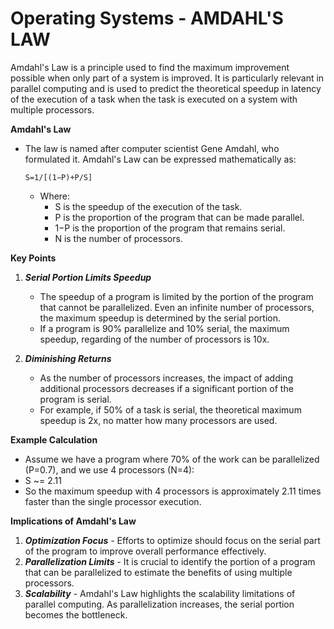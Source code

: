 # Operating Systems - AMDAHL'S LAW

Amdahl's Law is a principle used to find the maximum improvement possible when only part of a system is improved. It is particularly relevant in parallel computing and is used to predict the theoretical speedup in latency of the execution of a task when the task is executed on a system with multiple processors.

**Amdahl's Law**
- The law is named after computer scientist Gene Amdahl, who formulated it. Amdahl's Law can be expressed mathematically as:
    ```
    S=1/[(1−P)+P/S]
    ```
    - Where:
        - S is the speedup of the execution of the task.
        - P is the proportion of the program that can be made parallel.
        - 1−P is the proportion of the program that remains serial.
        - N is the number of processors.

**Key Points**
1. ***Serial Portion Limits Speedup***
   - The speedup of a program is limited by the portion of the program that cannot be parallelized. Even an infinite number of processors, the maximum speedup is determined by the serial portion.
   - If a program is 90% parallelize and 10% serial, the maximum speedup, regarding of the number of processors is 10x.

2. ***Diminishing Returns***
    - As the number of processors increases, the impact of adding additional processors decreases if a significant portion of the program is serial.
    - For example, if 50% of a task is serial, the theoretical maximum speedup is 2x, no matter how many processors are used.

**Example Calculation**
- Assume we have a program where 70% of the work can be parallelized (P=0.7), and we use 4 processors (N=4):
- S ~= 2.11
- So the maximum speedup with 4 processors is approximately 2.11 times faster than the single processor execution.

**Implications of Amdahl's Law**
1. ***Optimization Focus***
        - Efforts to optimize should focus on the serial part of the program to improve overall performance effectively.
2. ***Parallelization Limits***
        - It is crucial to identify the portion of a program that can be parallelized to estimate the benefits of using multiple processors.
3. ***Scalability***
        - Amdahl's Law highlights the scalability limitations of parallel computing. As parallelization increases, the serial portion becomes the bottleneck.